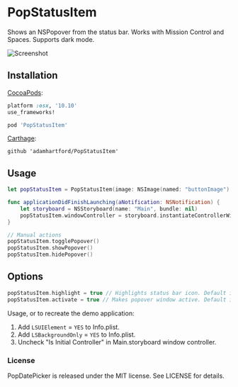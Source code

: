 # PopStatusItem
Shows an NSPopover from the status bar. Works with Mission Control and Spaces. Supports dark mode.

![Screenshot](https://camo.githubusercontent.com/812fd5bf4fce9d0a8507d502b47c6185ee41a638/68747470733a2f2f7261772e6769746875622e636f6d2f6164616d68617274666f72642f4153485374617475734974656d506f706f7665722f6d61737465722f73637265656e73686f742e706e67)

## Installation
[CocoaPods](https://cocoapods.org):
``` ruby
platform :osx, '10.10'
use_frameworks!

pod 'PopStatusItem'
```

[Carthage](https://github.com/Carthage/Carthage):
```
github 'adamhartford/PopStatusItem'
```

## Usage
```swift
let popStatusItem = PopStatusItem(image: NSImage(named: "buttonImage")!)

func applicationDidFinishLaunching(aNotification: NSNotification) {
    let storyboard = NSStoryboard(name: "Main", bundle: nil)
    popStatusItem.windowController = storyboard.instantiateControllerWithIdentifier("PopStatusItem") as? NSWindowController
}

// Manual actions
popStatusItem.togglePopover()
popStatusItem.showPopover()
popStatusItem.hidePopover()
```

## Options
```swift
popStatusItem.highlight = true // Highlights status bar icon. Default is false.
popStatusItem.activate = true // Makes popover window active. Default is false.
```

Usage, or to recreate the demo application:

1. Add `LSUIElement` = `YES` to Info.plist.
2. Add `LSBackgroundOnly` = `YES` to Info.plist.
3. Uncheck "Is Initial Controller" in Main.storyboard window controller.

### License
PopDatePicker is released under the MIT license. See LICENSE for details.
